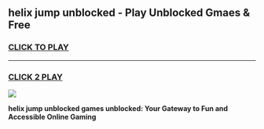 
## helix jump unblocked - Play Unblocked Gmaes & Free
<h3>
<a href="https://news.freeplayer.one?title=helix_jump_unblocked&ref=16F">CLICK TO PLAY</a></h3>
<hr>

<h3>
<a href="https://news.freeplayer.one?title=helix_jump_unblocked&ref=16F">CLICK 2 PLAY</a>
  
</h3>

<a href="https://news.freeplayer.one?title=helix_jump_unblocked&ref=16F/"><img src="https://clearcache.store/games.png"></a>


**helix jump unblocked games unblocked: Your Gateway to Fun and Accessible Online Gaming**
